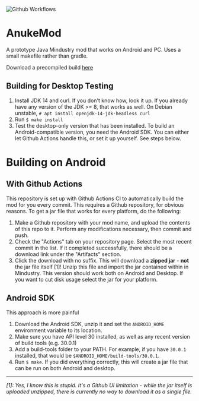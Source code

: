 ![Github Workflows](https://github.com/DeltaNedas/AnukeMod/workflows/Java%20CI/badge.svg)

# AnukeMod

A prototype Java Mindustry mod that works on Android and PC.
Uses a small makefile rather than gradle.

Download a precompiled build [here](https://github.com/DeltaNedas/AnukeMod/releases/latest)

## Building for Desktop Testing

1. Install JDK 14 and curl. If you don't know how, look it up. If you already have any version of the JDK >= 8, that works as well.
On Debian unstable, `# apt install openjdk-14-jdk-headless curl`
2. Run `$ make install`
3. Test the desktop-only version that has been installed.
To build an Android-compatible version, you need the Android SDK. You can either let Github Actions handle this, or set it up yourself. See steps below.

# Building on Android

## With Github Actions

This repository is set up with Github Actions CI to automatically build the mod for you every commit. This requires a Github repository, for obvious reasons.
To get a jar file that works for every platform, do the following:
1. Make a Github repository with your mod name, and upload the contents of this repo to it. Perform any modifications necessary, then commit and push. 
2. Check the "Actions" tab on your repository page. Select the most recent commit in the list. If it completed successfully, there should be a download link under the "Artifacts" section. 
3. Click the download with no suffix. This will download a **zipped jar** - **not** the jar file itself [1]! Unzip this file and import the jar contained within in Mindustry. This version should work both on Android and Desktop. If you want to cut disk usage select the jar for your platform.

## Android SDK

This approach is more painful

1. Download the Android SDK, unzip it and set the `ANDROID_HOME` environment variable to its location.
2. Make sure you have API level 30 installed, as well as any recent version of build tools (e.g. 30.0.1)
3. Add a build-tools folder to your PATH. For example, if you have `30.0.1` installed, that would be `$ANDROID_HOME/build-tools/30.0.1`.
4. Run `$ make`. If you did everything correctly, this will create a jar file that can be run on both Android and desktop. 

--- 

*[1]: Yes, I know this is stupid. It's a Github UI limitation - while the jar itself is uploaded unzipped, there is currently no way to download it as a single file.*
